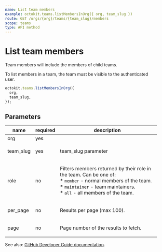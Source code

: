 ```yaml
---
name: List team members
example: octokit.teams.listMembersInOrg({ org, team_slug })
route: GET /orgs/{org}/teams/{team_slug}/members
scope: teams
type: API method
---
```


# List team members

Team members will include the members of child teams.

To list members in a team, the team must be visible to the authenticated user.

```js
octokit.teams.listMembersInOrg({
  org,
  team_slug,
});
```

## Parameters

<table>
  <thead>
    <tr>
      <th>name</th>
      <th>required</th>
      <th>description</th>
    </tr>
  </thead>
  <tbody>
    <tr><td>org</td><td>yes</td><td>

</td></tr>
<tr><td>team_slug</td><td>yes</td><td>

team_slug parameter

</td></tr>
<tr><td>role</td><td>no</td><td>

Filters members returned by their role in the team. Can be one of:  
\* `member` - normal members of the team.  
\* `maintainer` - team maintainers.  
\* `all` - all members of the team.

</td></tr>
<tr><td>per_page</td><td>no</td><td>

Results per page (max 100).

</td></tr>
<tr><td>page</td><td>no</td><td>

Page number of the results to fetch.

</td></tr>
  </tbody>
</table>

See also: [GitHub Developer Guide documentation](https://docs.github.com/rest/reference/teams#list-team-members).
